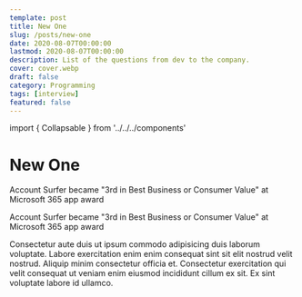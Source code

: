 ```yaml
---
template: post
title: New One
slug: /posts/new-one
date: 2020-08-07T00:00:00
lastmod: 2020-08-07T00:00:00
description: List of the questions from dev to the company.
cover: cover.webp
draft: false
category: Programming
tags: [interview]
featured: false
---
```


import { Collapsable } from '../../../components'

# New One

<Collapsable type='' title='warning'>

Account Surfer became "3rd in Best Business or Consumer Value" at Microsoft 365 app award

Account Surfer became "3rd in Best Business or Consumer Value" at Microsoft 365 app award

Consectetur aute duis ut ipsum commodo adipisicing duis laborum voluptate. Labore exercitation enim enim consequat sint sit elit nostrud velit nostrud. Aliquip minim consectetur officia et. Consectetur exercitation qui velit consequat ut veniam enim eiusmod incididunt cillum ex sit. Ex sint voluptate labore id ullamco.

</Collapsable>
